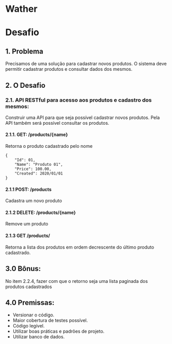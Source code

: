# Wather

# Desafio

## 1. Problema
Precisamos de uma solução para cadastrar novos produtos. O sistema deve permitir cadastrar produtos e consultar dados dos mesmos. 

## 2. O Desafio

### 2.1. API RESTful para acesso aos produtos e cadastro dos mesmos:
Construir uma API para que seja possível cadastrar novos produtos. Pela API também será possível consultar os produtos.

#### 2.1.1.  GET: /products/{name}
Retorna o produto cadastrado pelo nome
```
{
    "Id": 01,
    "Name": "Produto 01",
    "Price": 100.00,
    "Created": 2020/01/01
}
```

#### 2.1.1  POST: /products
Cadastra um novo produto

#### 2.1.2 DELETE: /products/{name}
Remove um produto

#### 2.1.3 GET /products/ 
Retorna a lista dos produtos em ordem decrescente do último produto cadastrado.

## 3.0 Bônus:
No item 2.2.4, fazer com que o retorno seja uma lista paginada dos produtos cadastrados

## 4.0 Premissas:
- Versionar o código.
- Maior cobertura de testes possível.
- Código legível.
- Utilizar boas práticas e padrões de projeto.
- Utilizar banco de dados.